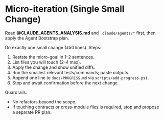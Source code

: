 # Micro-iteration (Single Small Change)

Read **@CLAUDE_AGENTS_ANALYSIS.md** and `.claude/agents/*` first, then apply the Agent Bootstrap plan.

Do exactly one small change (≤50 lines). Steps:
1) Restate the micro-goal in 1–2 sentences.
2) List files you will touch (2–4 max).
3) Apply the change and show unified diffs.
4) Run the smallest relevant tests/commands; paste outputs.
5) Append one line to `docs/PROGRESS.md` via `scripts/add-progress.ps1`.
6) Stop and await confirmation before the next change.

Guardrails:
- No refactors beyond the scope.
- If touching contracts or cross-module files is required, stop and propose a separate PR plan.
